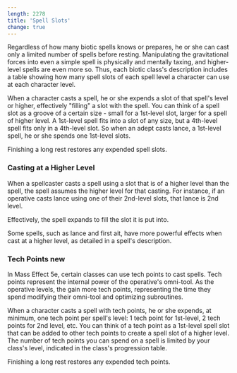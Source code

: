 ```yaml
---
length: 2278
title: 'Spell Slots'
change: true
---
```


Regardless of how many biotic spells knows or prepares, he or she can cast only a limited number of spells before resting.
Manipulating the gravitational forces into even a simple spell is physically and mentally taxing, and higher-level spells
are even more so. Thus, each biotic class's description includes a table showing how many spell slots of each spell level
a character can use at each character level.

When a character casts a spell, he or she expends a slot of that spell's level or higher, effectively "filling" a slot
with the spell. You can think of a spell slot as a groove of a certain size - small for a 1st-level slot, larger for a
spell of higher level. A 1st-level spell fits into a slot of any size, but a 4th-level spell fits only in a 4th-level slot.
So when an adept casts lance, a 1st-level spell, he or she spends one 1st-level slots.

Finishing a long rest restores any expended spell slots.

### Casting at a Higher Level
When a spellcaster casts a spell using a slot that is of a higher level than the spell, the spell assumes the higher level
for that casting. For instance, if an operative casts lance using one of their 2nd-level slots, that lance is 2nd level.

Effectively, the spell expands to fill the slot it is put into.

Some spells, such as lance and first ait, have more powerful effects when cast at a higher level, as detailed in a
spell's description.

### Tech Points <v-chip color="secondary" text-color="white" class="v-chip--x-small">new</v-chip>
In Mass Effect 5e, certain classes can use tech points to cast spells. Tech points represent the internal power of
the operative's omni-tool. As the operative levels, the gain more tech points, representing the time they spend
modifying their omni-tool and optimizing subroutines.

When a character casts a spell with tech points, he or she expends, at minimum, one tech point per spell's level:
1 tech point for 1st-level, 2 tech points for 2nd level, etc. You can think of a tech point as a 1st-level spell slot that
can be added to other tech points to create a spell slot of a higher level. The number of tech points you can spend
on a spell is limited by your class's level, indicated in the class's progression table.

Finishing a long rest restores any expended tech points.
